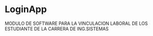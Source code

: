 # LoginApp

MODULO DE SOFTWARE PARA LA VINCULACION LABORAL DE LOS ESTUDIANTE DE LA CARRERA DE ING.SISTEMAS
